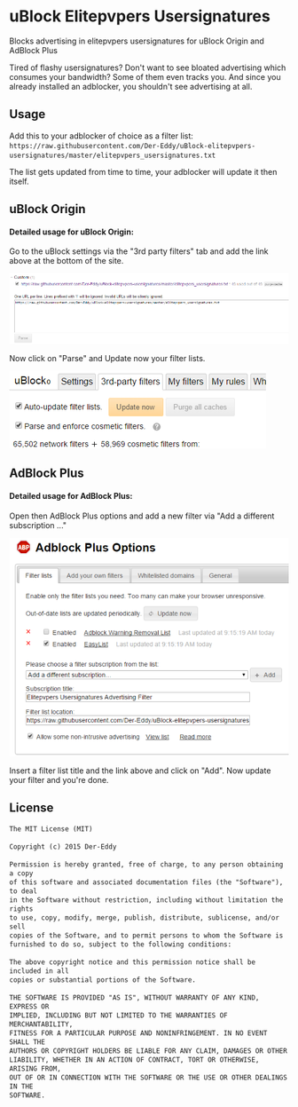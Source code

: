 # uBlock Elitepvpers Usersignatures
Blocks advertising in elitepvpers usersignatures for uBlock Origin and AdBlock Plus

Tired of flashy usersignatures? Don't want to see bloated advertising which consumes your bandwidth? Some of them even tracks you. And since you already installed an adblocker, you shouldn't see advertising at all.

Usage
-------------
Add this to your adblocker of choice as a filter list:  
`https://raw.githubusercontent.com/Der-Eddy/uBlock-elitepvpers-usersignatures/master/elitepvpers_usersignatures.txt`  

The list gets updated from time to time, your adblocker will update it then itself.


uBlock Origin
-------------
#### Detailed usage for uBlock Origin:  
Go to the uBlock settings via the "3rd party filters" tab and add the link above at the bottom of the site.

![Adding the link](img/uBlock1.png)

Now click on "Parse" and Update now your filter lists.

![Updating filter lists](img/uBlock2.png)


AdBlock Plus
-------------
#### Detailed usage for AdBlock Plus:  
Open then AdBlock Plus options and add a new filter via "Add a different subscription ..."

![Adblock Plus Interface](img/abp1.png)

Insert a filter list title and the link above and click on "Add". Now update your filter and you're done.


License
-------------
  
    The MIT License (MIT)
    
    Copyright (c) 2015 Der-Eddy
    
    Permission is hereby granted, free of charge, to any person obtaining a copy
    of this software and associated documentation files (the "Software"), to deal
    in the Software without restriction, including without limitation the rights
    to use, copy, modify, merge, publish, distribute, sublicense, and/or sell
    copies of the Software, and to permit persons to whom the Software is
    furnished to do so, subject to the following conditions:
    
    The above copyright notice and this permission notice shall be included in all
    copies or substantial portions of the Software.
    
    THE SOFTWARE IS PROVIDED "AS IS", WITHOUT WARRANTY OF ANY KIND, EXPRESS OR
    IMPLIED, INCLUDING BUT NOT LIMITED TO THE WARRANTIES OF MERCHANTABILITY,
    FITNESS FOR A PARTICULAR PURPOSE AND NONINFRINGEMENT. IN NO EVENT SHALL THE
    AUTHORS OR COPYRIGHT HOLDERS BE LIABLE FOR ANY CLAIM, DAMAGES OR OTHER
    LIABILITY, WHETHER IN AN ACTION OF CONTRACT, TORT OR OTHERWISE, ARISING FROM,
    OUT OF OR IN CONNECTION WITH THE SOFTWARE OR THE USE OR OTHER DEALINGS IN THE
    SOFTWARE.
